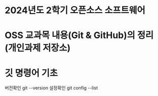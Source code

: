 # 2024년도 2학기 오픈소스 소프트웨어
# OSS 교과목 내용(Git & GitHub)의 정리(개인과제 저장소)

# 깃 명령어 기초
버전확인 git --version
설정확인 git config --list

